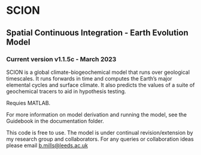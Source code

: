 # SCION
## Spatial Continuous Integration - Earth Evolution Model

### Current version v1.1.5c - March 2023

SCION is a global climate-biogeochemical model that runs over geological timescales. It runs forwards in time and computes the Earth’s major elemental cycles and surface climate. It also predicts the values of a suite of geochemical tracers to aid in hypothesis testing. 

Requies MATLAB. 

For more information on model derivation and running the model, see the Guidebook in the documentation folder.

This code is free to use. The model is under continual revision/extension by my research group and collaborators. For any queries or collaboration ideas please email b.mills@leeds.ac.uk
